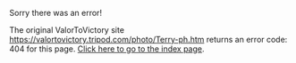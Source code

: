 

Sorry there was an error!

The original ValorToVictory site https://valortovictory.tripod.com/photo/Terry-ph.htm returns an error code: 404 for this page. [Click here to go to the index page](../index.md).